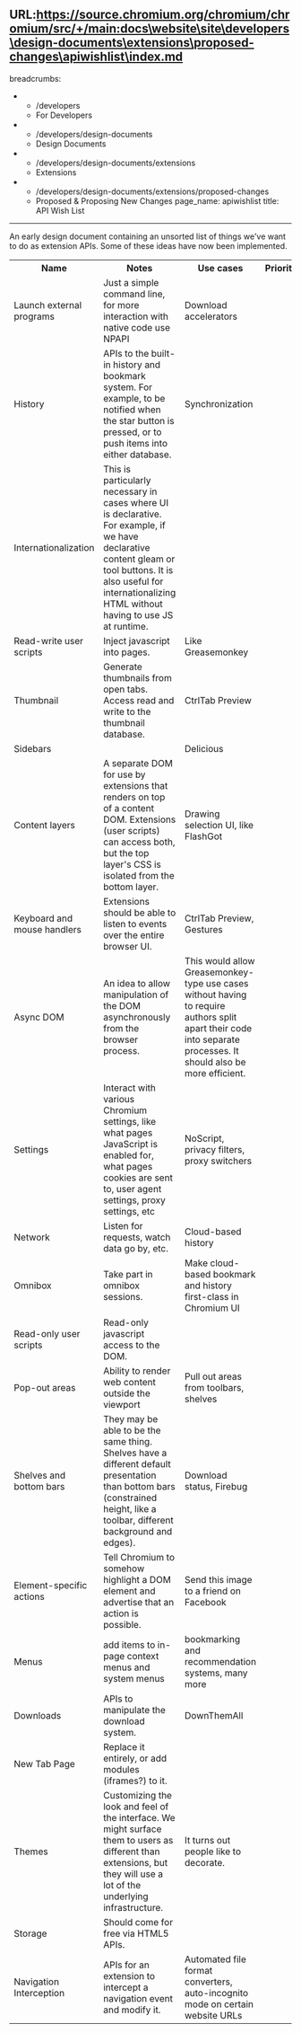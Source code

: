 URL:https://source.chromium.org/chromium/chromium/src/+/main:docs\website\site\developers\design-documents\extensions\proposed-changes\apiwishlist\index.md
---
breadcrumbs:
- - /developers
  - For Developers
- - /developers/design-documents
  - Design Documents
- - /developers/design-documents/extensions
  - Extensions
- - /developers/design-documents/extensions/proposed-changes
  - Proposed & Proposing New Changes
page_name: apiwishlist
title: API Wish List
---

An early design document containing an unsorted list of things we've want to do
as extension APIs. Some of these ideas have now been implemented.

<table>
  <tr>
    <th>Name</th>
    <th>Notes</th>
    <th>Use cases</th>
    <th>Priority</th>
  </tr>
  <tr>
    <td>Launch external programs</td>
    <td>Just a simple command line, for more interaction with native code use NPAPI</td>
    <td>Download accelerators</td>
    <td></td>
  </tr>
  <tr>
    <td>History</td>
    <td>APIs to the built-in history and bookmark system. For example, to be notified when the star button is pressed, or to push items into either database.</td>
    <td>Synchronization</td>
    <td></td>
  </tr>
  <tr>
    <td>Internationalization</td>
    <td>This is particularly necessary in cases where UI is declarative. For example, if we have declarative content gleam or tool buttons. It is also useful for internationalizing HTML without having to use JS at runtime.</td>
    <td></td>
    <td></td>
  </tr>
  <tr>
    <td>Read-write user scripts</td>
    <td>Inject javascript into pages.</td>
    <td>Like Greasemonkey</td>
    <td></td>
  </tr>
  <tr>
    <td>Thumbnail</td>
    <td>Generate thumbnails from open tabs.  Access read and write to the thumbnail database.</td>
    <td>CtrlTab Preview</td>
    <td></td>
  </tr>
  <tr>
    <td>Sidebars</td>
    <td></td>
    <td>Delicious</td>
    <td></td>
  </tr>
  <tr>
    <td>Content layers</td>
    <td>A separate DOM for use by extensions that renders on top of a content DOM. Extensions (user scripts) can access both, but the top layer's CSS is isolated from the bottom layer.</td>
    <td>Drawing selection UI, like FlashGot</td>
    <td></td>
  </tr>
  <tr>
    <td>Keyboard and mouse handlers</td>
    <td>Extensions should be able to listen to events over the entire browser UI.</td>
    <td>CtrlTab Preview, Gestures</td>
    <td></td>
  </tr>
  <tr>
    <td>Async DOM</td>
    <td>An idea to allow manipulation of the DOM asynchronously from the browser process.</td>
    <td>This would allow Greasemonkey-type use cases without having to require authors split apart their code into separate processes. It should also be more efficient.</td>
    <td></td>
  </tr>
  <tr>
    <td>Settings</td>
    <td>Interact with various Chromium settings, like what pages JavaScript is enabled for, what pages cookies are sent to, user agent settings, proxy settings, etc</td>
    <td>NoScript, privacy filters, proxy switchers</td>
    <td></td>
  </tr>
  <tr>
    <td>Network</td>
    <td>Listen for requests, watch data go by, etc.</td>
    <td>Cloud-based history</td>
    <td></td>
  </tr>
  <tr>
    <td>Omnibox</td>
    <td>Take part in omnibox sessions.</td>
    <td>Make cloud-based bookmark and history first-class in Chromium UI</td>
    <td></td>
  </tr>
  <tr>
    <td>Read-only user scripts</td>
    <td>Read-only javascript access to the DOM.</td>
    <td></td>
    <td></td>
  </tr>
  <tr>
    <td>Pop-out areas</td>
    <td>Ability to render web content outside the viewport</td>
    <td>Pull out areas from toolbars, shelves</td>
    <td></td>
  </tr>
  <tr>
    <td>Shelves and bottom bars</td>
    <td>They may be able to be the same thing. Shelves have a different default presentation than bottom bars (constrained height, like a toolbar, different background and edges).</td>
    <td>Download status, Firebug</td>
    <td></td>
  </tr>
  <tr>
    <td>Element-specific actions</td>
    <td>Tell Chromium to somehow highlight a DOM element and advertise that an action is possible.</td>
    <td>Send this image to a friend on Facebook</td>
    <td></td>
  </tr>
  <tr>
    <td>Menus</td>
    <td>add items to in-page context menus and system menus</td>
    <td>bookmarking and recommendation systems, many more</td>
    <td></td>
  </tr>
  <tr>
    <td>Downloads</td>
    <td>APIs to manipulate the download system.</td>
    <td>DownThemAll</td>
    <td></td>
  </tr>
  <tr>
    <td>New Tab Page</td>
    <td>Replace it entirely, or add modules (iframes?) to it.</td>
    <td></td>
    <td></td>
  </tr>
  <tr>
    <td>Themes</td>
    <td>Customizing the look and feel of the interface. We might surface them to users as different than extensions, but they will use a lot of the underlying infrastructure.</td>
    <td>It turns out people like to decorate.</td>
    <td></td>
  </tr>
  <tr>
    <td>Storage</td>
    <td>Should come for free via HTML5 APIs.</td>
    <td></td>
    <td></td>
  </tr>
  <tr>
    <td>Navigation Interception</td>
    <td>APIs for an extension to intercept a navigation event and modify it.</td>
    <td>Automated file format converters, auto-incognito mode on certain website URLs</td>
    <td></td>
  </tr>
</table>
